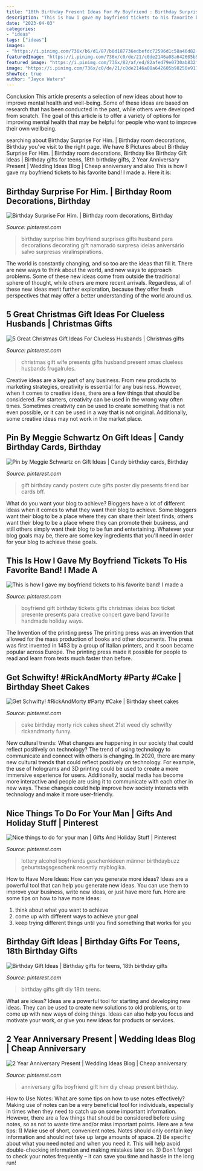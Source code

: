 ```yaml
---
title: "18th Birthday Present Ideas For My Boyfriend : Birthday Surprise For Him."
description: "This is how i gave my boyfriend tickets to his favorite band! i made a"
date: "2023-04-03"
categories:
- "ideas"
tags: ["ideas"]
images:
- "https://i.pinimg.com/736x/b6/d1/87/b6d187736edbefdc72596d1c58a46d82--menu-gift-ideas.jpg"
featuredImage: "https://i.pinimg.com/736x/c0/de/21/c0de2146a08a642605b98250e917234b--birthday-ideas-for-him-surprise-birthday-surprises-for-him.jpg"
featured_image: "https://i.pinimg.com/736x/82/af/ed/82afed79e0730ab832f32bff6279c73a.jpg"
image: "https://i.pinimg.com/736x/c0/de/21/c0de2146a08a642605b98250e917234b--birthday-ideas-for-him-surprise-birthday-surprises-for-him.jpg"
ShowToc: true
author: "Jayce Waters"
---
```



Conclusion
This article presents a selection of new ideas about how to improve mental health and well-being. Some of these ideas are based on research that has been conducted in the past, while others were developed from scratch. The goal of this article is to offer a variety of options for improving mental health that may be helpful for people who want to improve their own wellbeing.

	

		
searching about Birthday Surprise For Him. | Birthday room decorations, Birthday you've visit to the right page. We have 8 Pictures about Birthday Surprise For Him. | Birthday room decorations, Birthday like Birthday Gift Ideas | Birthday gifts for teens, 18th birthday gifts, 2 Year Anniversary Present | Wedding Ideas Blog | Cheap anniversary and also This is how I gave my boyfriend tickets to his favorite band! I made a. Here it is:
		
    
## Birthday Surprise For Him. | Birthday Room Decorations, Birthday

<img loading=lazy src="https://i.pinimg.com/736x/c0/de/21/c0de2146a08a642605b98250e917234b--birthday-ideas-for-him-surprise-birthday-surprises-for-him.jpg" onerror="this.onerror=null;this.src='https://tse4.mm.bing.net/th?id=OIP.2roixdb5lNpzdRSfFrBsmgHaKR&amp;pid=15.1';" alt="Birthday Surprise For Him. | Birthday room decorations, Birthday">

_Source: pinterest.com_

>birthday surprise him boyfriend surprises gifts husband para decorations decorating gift namorado surpresa ideias aniversário salvo surpresas viralinspirations. 

	

The world is constantly changing, and so too are the ideas that fill it. There are new ways to think about the world, and new ways to approach problems. Some of these new ideas come from outside the traditional sphere of thought, while others are more recent arrivals. Regardless, all of these new ideas merit further exploration, because they offer fresh perspectives that may offer a better understanding of the world around us.

    
## 5 Great Christmas Gift Ideas For Clueless Husbands | Christmas Gifts

<img loading=lazy src="https://i.pinimg.com/736x/fd/fd/4c/fdfd4c342f8e84b22ff70fc6c13b25c8--presents-for-her-frugal-tips.jpg" onerror="this.onerror=null;this.src='https://tse4.mm.bing.net/th?id=OIP._5Wo-OV2ExFRHvm4TiDXlQHaKT&amp;pid=15.1';" alt="5 Great Christmas Gift Ideas For Clueless Husbands | Christmas gifts">

_Source: pinterest.com_

>christmas gift wife presents gifts husband present xmas clueless husbands frugalrules. 

	

Creative ideas are a key part of any business. From new products to marketing strategies, creativity is essential for any business. However, when it comes to creative ideas, there are a few things that should be considered. For starters, creativity can be used in the wrong way often times. Sometimes creativity can be used to create something that is not even possible, or it can be used in a way that is not original. Additionally, some creative ideas may not work in the market place.

    
## Pin By Meggie Schwartz On Gift Ideas | Candy Birthday Cards, Birthday

<img loading=lazy src="https://i.pinimg.com/736x/b6/d1/87/b6d187736edbefdc72596d1c58a46d82--menu-gift-ideas.jpg" onerror="this.onerror=null;this.src='https://tse1.mm.bing.net/th?id=OIP.0otVZAFFTVUgXdd7TQsisgHaJ3&amp;pid=15.1';" alt="Pin by Meggie Schwartz on Gift Ideas | Candy birthday cards, Birthday">

_Source: pinterest.com_

>gift birthday candy posters cute gifts poster diy presents friend bar cards bff. 

	

What do you want your blog to achieve?
Bloggers have a lot of different ideas when it comes to what they want their blog to achieve. Some bloggers want their blog to be a place where they can share their latest finds, others want their blog to be a place where they can promote their business, and still others simply want their blog to be fun and entertaining. Whatever your blog goals may be, there are some key ingredients that you'll need in order for your blog to achieve these goals.

    
## This Is How I Gave My Boyfriend Tickets To His Favorite Band! I Made A

<img loading=lazy src="https://i.pinimg.com/736x/03/f4/37/03f4375c447d5c88ed9b72001bddde7b--his-birthday-ideas-boyfriend-boyfriends-birthday.jpg" onerror="this.onerror=null;this.src='https://tse1.mm.bing.net/th?id=OIP.rHGMX8GZDd2VmZJvzTEluQHaJ3&amp;pid=15.1';" alt="This is how I gave my boyfriend tickets to his favorite band! I made a">

_Source: pinterest.com_

>boyfriend gift birthday tickets gifts christmas ideias box ticket presente presents para creative concert gave band favorite handmade holiday ways. 

	

The Invention of the printing press
The printing press was an invention that allowed for the mass production of books and other documents. The press was first invented in 1453 by a group of Italian printers, and it soon became popular across Europe. The printing press made it possible for people to read and learn from texts much faster than before.

    
## Get Schwifty! #RickAndMorty #Party #Cake | Birthday Sheet Cakes

<img loading=lazy src="https://i.pinimg.com/736x/d8/42/13/d8421386c19c82c5c805dff248530342.jpg" onerror="this.onerror=null;this.src='https://tse4.mm.bing.net/th?id=OIP.t5mDbPoSf0tiH2L_wKFgnQHaNK&amp;pid=15.1';" alt="Get Schwifty! #RickAndMorty #Party #Cake | Birthday sheet cakes">

_Source: pinterest.com_

>cake birthday morty rick cakes sheet 21st weed diy schwifty rickandmorty funny. 

	

New cultural trends: What changes are happening in our society that could reflect positively on technology?
The trend of using technology to communicate and connect with others is changing. In 2020, there are many new cultural trends that could reflect positively on technology. For example, the use of holograms and 3D printing could be used to create a more immersive experience for users. Additionally, social media has become more interactive and people are using it to communicate with each other in new ways. These changes could help improve how society interacts with technology and make it more user-friendly.

    
## Nice Things To Do For Your Man | Gifts And Holiday Stuff | Pinterest

<img loading=lazy src="https://i.pinimg.com/736x/83/23/88/832388cedaa2ebdc6afce84287ee34c2--diy-presents-for-boyfriend-valentines-ideas-for-boyfriend.jpg?b=t" onerror="this.onerror=null;this.src='https://tse3.mm.bing.net/th?id=OIP.ffczFHZ76XHecQ2eiMxEjwHaJ3&amp;pid=15.1';" alt="Nice things to do for your man | Gifts And Holiday Stuff | Pinterest">

_Source: pinterest.com_

>lottery alcohol boyfriends geschenkideen männer birthdaybuzz geburtstagsgeschenk recently myblogika. 

	

How to Have More Ideas: How can you generate more ideas?
Ideas are a powerful tool that can help you generate new ideas. You can use them to improve your business, write new ideas, or just have more fun. Here are some tips on how to have more ideas: 
1. think about what you want to achieve 
2. come up with different ways to achieve your goal 
3. keep trying different things until you find something that works for you 

    
## Birthday Gift Ideas | Birthday Gifts For Teens, 18th Birthday Gifts

<img loading=lazy src="https://i.pinimg.com/736x/82/af/ed/82afed79e0730ab832f32bff6279c73a.jpg" onerror="this.onerror=null;this.src='https://tse3.mm.bing.net/th?id=OIP.cTQagVk8aA2MEZKlRGPkjQHaJ3&amp;pid=15.1';" alt="Birthday Gift Ideas | Birthday gifts for teens, 18th birthday gifts">

_Source: pinterest.com_

>birthday gifts gift diy 18th teens. 

	

What are ideas?
Ideas are a powerful tool for starting and developing new ideas. They can be used to create new solutions to old problems, or to come up with new ways of doing things. Ideas can also help you focus and motivate your work, or give you new ideas for products or services.

    
## 2 Year Anniversary Present | Wedding Ideas Blog | Cheap Anniversary

<img loading=lazy src="https://i.pinimg.com/736x/62/80/d4/6280d4eb55716c6c4360783f06cc0c72---year-anniversary-wedding-anniversary-gifts.jpg" onerror="this.onerror=null;this.src='https://tse2.mm.bing.net/th?id=OIP.W9Uvo26BkLS83_D8HXNn-QHaJ3&amp;pid=15.1';" alt="2 Year Anniversary Present | Wedding Ideas Blog | Cheap anniversary">

_Source: pinterest.com_

>anniversary gifts boyfriend gift him diy cheap present birthday. 

	

How to Use Notes: What are some tips on how to use notes effectively?
Making use of notes can be a very beneficial tool for individuals, especially in times when they need to catch up on some important information. However, there are a few things that should be considered before using notes, so as not to waste time and/or miss important points. Here are a few tips: 1) Make use of short, convenient notes. Notes should only contain key information and should not take up large amounts of space. 2) Be specific about what you need noted and when you need it. This will help avoid double-checking information and making mistakes later on. 3) Don’t forget to check your notes frequently – it can save you time and hassle in the long run!

